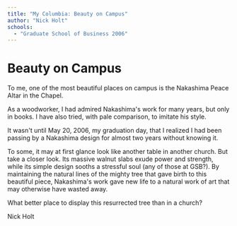 ```yaml
---
title: "My Columbia: Beauty on Campus"
author: "Nick Holt"
schools:
  - "Graduate School of Business 2006"
---
```


# Beauty on Campus

To me, one of the most beautiful places on campus is the Nakashima Peace Altar in the Chapel.

As a woodworker, I had admired Nakashima's work for many years, but only in books.  I have also tried, with pale comparison, to imitate his style.

It wasn't until May 20, 2006, my graduation day, that I realized I had been passing by a Nakashima design for almost two years without knowing it.

To some, it may at first glance look like another table in another church.  But take a closer look.  Its massive walnut slabs exude power and strength, while its simple design sooths a stressful soul (any of those at GSB?).   By maintaining the natural lines of the mighty tree that gave birth to this beautiful piece, Nakashima's work gave new life to a natural work of art that may otherwise have wasted away.

What better place to display this resurrected tree than in a church?

Nick Holt
